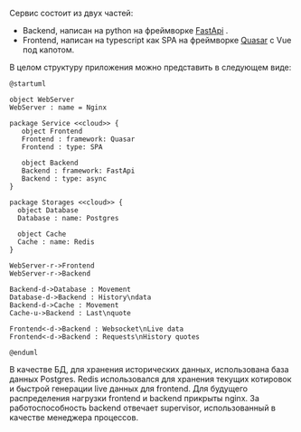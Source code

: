 Сервис состоит из двух частей:
- Backend, написан на python на фреймворке [FastApi](https://fastapi.tiangolo.com/) .
- Frontend, написан на typescript как SPA на фреймворке [Quasar](https://quasar.dev/) с Vue под капотом.

В целом структуру приложения можно представить в следующем виде:
```plantuml
@startuml

object WebServer
WebServer : name = Nginx

package Service <<cloud>> {
   object Frontend
   Frontend : framework: Quasar
   Frontend : type: SPA

   object Backend
   Backend : framework: FastApi
   Backend : type: async
}

package Storages <<cloud>> {
  object Database
  Database : name: Postgres

  object Cache
  Cache : name: Redis
}

WebServer-r->Frontend
WebServer-r->Backend

Backend-d->Database : Movement
Database-d->Backend : History\ndata
Backend-d->Cache : Movement
Cache-u->Backend : Last\nquote

Frontend<-d->Backend : Websocket\nLive data
Frontend<-d->Backend : Requests\nHistory quotes

@enduml
```

В качестве БД, для хранения исторических данных, использована база данных Postgres.
Redis использовался для хранения текущих котировок и быстрой генерации live данных для frontend.
Для будущего распределения нагрузки frontend и backend прикрыты nginx.
За работоспособность backend отвечает supervisor, использованный в качестве менеджера процессов.
